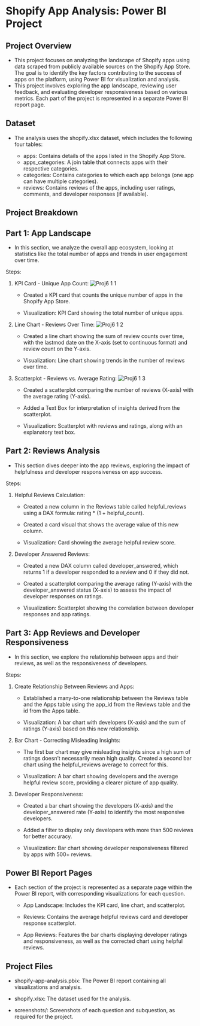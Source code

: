 # Shopify App Analysis: Power BI Project

## Project Overview
  - This project focuses on analyzing the landscape of Shopify apps using data scraped from publicly available sources on the Shopify App Store. The goal is to identify the key factors contributing to the success of apps on the platform, using Power BI for visualization and analysis.
  - This project involves exploring the app landscape, reviewing user feedback, and evaluating developer responsiveness based on various metrics. Each part of the project is represented in a separate Power BI report page.

## Dataset
  - The analysis uses the shopify.xlsx dataset, which includes the following four tables:

    - apps: Contains details of the apps listed in the Shopify App Store.
    - apps_categories: A join table that connects apps with their respective categories.
    - categories: Contains categories to which each app belongs (one app can have multiple categories).
    - reviews: Contains reviews of the apps, including user ratings, comments, and developer responses (if available).

## Project Breakdown

## Part 1: App Landscape
  - In this section, we analyze the overall app ecosystem, looking at statistics like the total number of apps and trends in user engagement over time.

  Steps:

  1. KPI Card - Unique App Count:
![Proj6  1 1](https://github.com/user-attachments/assets/50fef342-07c3-417d-88af-e1dbaf5de867)

     - Created a KPI card that counts the unique number of apps in the Shopify App Store.

     - Visualization: KPI Card showing the total number of unique apps.

  2. Line Chart - Reviews Over Time:
![Proj6 1 2](https://github.com/user-attachments/assets/97b4f7d3-6070-4925-9caf-c65e5c38a726)

     - Created a line chart showing the sum of review counts over time, with the lastmod date on the X-axis (set to continuous format) and review count on the Y-axis.

     - Visualization: Line chart showing trends in the number of reviews over time.

  3. Scatterplot - Reviews vs. Average Rating:
![Proj6 1 3](https://github.com/user-attachments/assets/e7294f74-d043-46f5-8297-ada31f8937ab)

     - Created a scatterplot comparing the number of reviews (X-axis) with the average rating (Y-axis).
   
     - Added a Text Box for interpretation of insights derived from the scatterplot.
    
     - Visualization: Scatterplot with reviews and ratings, along with an explanatory text box.

## Part 2: Reviews Analysis
  - This section dives deeper into the app reviews, exploring the impact of helpfulness and developer responsiveness on app success.

  Steps:

  1. Helpful Reviews Calculation:

     - Created a new column in the Reviews table called helpful_reviews using a DAX formula: rating * (1 + helpful_count).

     - Created a card visual that shows the average value of this new column.

     - Visualization: Card showing the average helpful review score.

  3. Developer Answered Reviews:

     - Created a new DAX column called developer_answered, which returns 1 if a developer responded to a review and 0 if they did not.

     - Created a scatterplot comparing the average rating (Y-axis) with the developer_answered status (X-axis) to assess the impact of developer responses on ratings.

     - Visualization: Scatterplot showing the correlation between developer responses and app ratings.

## Part 3: App Reviews and Developer Responsiveness
  - In this section, we explore the relationship between apps and their reviews, as well as the responsiveness of developers.

Steps:

  1. Create Relationship Between Reviews and Apps:

     - Established a many-to-one relationship between the Reviews table and the Apps table using the app_id from the Reviews table and the id from the Apps table.

     - Visualization: A bar chart with developers (X-axis) and the sum of ratings (Y-axis) based on this new relationship.

  2. Bar Chart - Correcting Misleading Insights:

     - The first bar chart may give misleading insights since a high sum of ratings doesn’t necessarily mean high quality. Created a second bar chart using the helpful_reviews average to correct for this.

     - Visualization: A bar chart showing developers and the average helpful review score, providing a clearer picture of app quality.

  3. Developer Responsiveness:

     - Created a bar chart showing the developers (X-axis) and the developer_answered rate (Y-axis) to identify the most responsive developers.

     - Added a filter to display only developers with more than 500 reviews for better accuracy.

     - Visualization: Bar chart showing developer responsiveness filtered by apps with 500+ reviews.

## Power BI Report Pages
  - Each section of the project is represented as a separate page within the Power BI report, with corresponding visualizations for each question.

    - App Landscape: Includes the KPI card, line chart, and scatterplot.

    - Reviews: Contains the average helpful reviews card and developer response scatterplot.

    - App Reviews: Features the bar charts displaying developer ratings and responsiveness, as well as the corrected chart using helpful reviews.



## Project Files

  - shopify-app-analysis.pbix: The Power BI report containing all visualizations and analysis.
  
  - shopify.xlsx: The dataset used for the analysis.
  
  - screenshots/: Screenshots of each question and subquestion, as required for the project.

